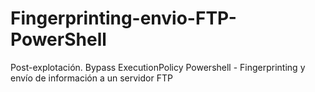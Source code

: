 # Fingerprinting-envio-FTP-PowerShell
Post-explotación. Bypass ExecutionPolicy Powershell - Fingerprinting y envío de información a un servidor FTP
